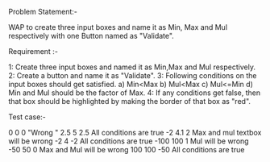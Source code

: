 Problem Statement:-

WAP to create three input boxes and name it as Min, Max and Mul respectively with one Button named  as "Validate".

Requirement :-

1: Create three input boxes and named it as Min,Max and Mul respectively.  
2: Create a button and name it as "Validate". 
3: Following conditions on the input boxes should get satisfied. a) Min<Max b) Mul<Max c) Mul<=Min  d) Min and Mul should be the factor of Max. 
4: If any conditions get false, then that box should be highlighted by making the border of that box as "red".

Test case:-

0	0	0	"Wrong
"
2.5	5	2.5	All conditions are true
-2	4.1	2	Max and mul textbox will be wrong
-2	4	-2	All conditions are true
-100	100	1	Mul will be wrong
-50	50	0	Max and Mul will be wrong
100	100	-50	All conditions are true
